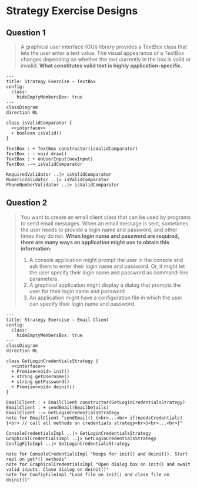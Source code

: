 # Strategy Exercise Designs

## Question 1

> A graphical user interface (GUI) library provides a TextBox class that lets the user enter a text value.
> The visual appearance of a TextBox changes depending on whether the text currently in the box is valid or invalid.
> **What constitutes valid text is highly application-specific.**

```mermaid
---
title: Strategy Exercise — TextBox
config:
  class:
    hideEmptyMembersBox: true
---
classDiagram
direction RL

class isValidComparator {
  <<interface>>
  + boolean isValid()
}

TextBox : + TextBox constructor(isValidComparator)
TextBox : - void draw()
TextBox : + onUserInput(newInput)
TextBox --> isValidComparator

RequiredValidator ..|> isValidComparator
NumericValidator ..|> isValidComparator
PhoneNumberValidator ..|> isValidComparator
```

## Question 2

> You want to create an email client class that can be used by programs to send email messages.
> When an email message is sent, sometimes the user needs to provide a login name and password, and other times they do not.
> **When login name and password are required, there are many ways an application might use to obtain this information:**
>   1. A console application might prompt the user in the console and ask them to enter their login name and password. Or, it might let the user specify their login name and password as command-line parameters.
>   2. A graphical application might display a dialog that prompts the user for their login name and password
>   3. An application might have a configuration file in which the user can specify their login name and password.


```mermaid
---
title: Strategy Exercise — Email Client
config:
  class:
    hideEmptyMembersBox: true
---
classDiagram
direction RL

class GetLoginCredentialsStrategy {
  <<interface>>
  + Promise<void> init()
  + string getUsername()
  + string getPassword()
  + Promise<void> deinit()
}

EmailClient : + EmailClient constructor(GetLoginCredentialsStrategy)
EmailClient : + sendEmail(EmailDetails)
EmailClient --> GetLoginCredentialsStrategy
note for EmailClient "sendEmail() {<br>...<br> if(needsCredentials) {<br> // call all methods on credentials strategy<br>}<br>...<br>}"

ConsoleCredentialsImpl ..|> GetLoginCredentialsStrategy
GraphicalCredentialsImpl ..|> GetLoginCredentialsStrategy
ConfigFileImpl ..|> GetLoginCredentialsStrategy

note for ConsoleCredentialsImpl "Noops for init() and deinit(). Start repl on get*() methods"
note for GraphicalCredentialsImpl "Open dialog box on init() and await valid inputs. Close dialog on deinit()"
note for ConfigFileImpl "Load file on init() and close file on deinit()"

```



